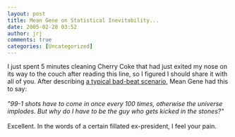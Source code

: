 ```yaml
---
layout: post
title: Mean Gene on Statistical Inevitability...
date: 2005-02-28 03:52
author: jrj
comments: true
categories: [Uncategorized]
---
```

I just spent 5 minutes cleaning Cherry Coke that had just exited my nose on its way to the couch after reading this line, so I figured I should share it with all of you. After describing <a href="http://meangenepoker.blogspot.com/2005/02/my-worst-beat-ever.html" target="_blank">a typical bad-beat scenario</a>, Mean Gene had this to say:<br /><br />*"99-1 shots have to come in once every 100 times, otherwise the universe implodes. But why do I have to be the guy who gets kicked in the stones?"*<br /><br />Excellent. In the words of a certain fillated ex-president, I feel your pain.
